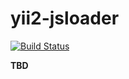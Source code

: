 # yii2-jsloader

[![Build Status](https://travis-ci.org/ischenko/yii2-jsloader.svg?branch=master)](https://travis-ci.org/ischenko/yii2-jsloader)

**TBD**
